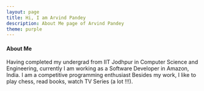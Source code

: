 ```yaml
---
layout: page
title: Hi, I am Arvind Pandey
description: About Me page of Arvind Pandey
theme: purple
---
```


#### About Me
Having completed my undergrad from IIT Jodhpur in Computer Science and Engineering, currently I am working as a Software Developer in Amazon, India. I am a competitive programming enthusiast
Besides my work, I like to play chess, read books, watch TV Series (a lot !!!).
